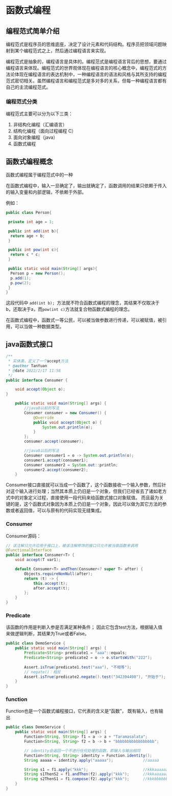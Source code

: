 #  函数式编程

## 编程范式简单介绍

编程范式是程序员的思维底座，决定了设计元素和代码结构。程序员把领域问题映射到某个编程范式之上，然后通过编程语言来实现。

编程范式是抽象的，编程语言是具体的。编程范式是编程语言背后的思想，要通过编程语言来体现。编程范式的世界观体现在编程语言的核心概念中，编程范式的方法论体现在编程语言的表达机制中，一种编程语言的语法和风格与其所支持的编程范式密切相关。虽然编程语言和编程范式是多对多的关系，但每一种编程语言都有自己的主流编程范式。

### 编程范式分类

编程范式主要可以分为以下三类：

1. 非结构化编程（汇编语言）
2. 结构化编程（面向过程编程   C）
3. 面向对象编程（java）
4. 函数式编程

## 函数式编程概念

函数式编程属于编程范式中的一种

在函数式编程中，输入一旦确定了，输出就确定了，函数调用的结果只依赖于传入的输入变量和内部逻辑，不依赖于外部。

例如：

``` java	
public class Person{

 private int age = 1;

 public int add(int b){
  return age + b;
 }

 public int pow(int c){
  return c * c;
 }

 public static void main(String[] args){
  Person p = new Person();
  p.add(1);
  p.pow(2);
 }
}
```

这段代码中 `add(int b); `方法就不符合函数式编程的理念，其结果不仅取决于b，还取决于a，而`pow(int c)`方法就复合物函数式编程的理念。

在函数式编程中，函数式一等公民，可以被当做参数进行传递，可以被赋值，被引用，可以当做一种数据类型。

## java函数式接口

``` java
/**
 * 实体类，定义了一个accept方法
 * @author TanYuan
 * @date 2022/2/17 11:58
 */
public interface Consumer {

    void accept(Object o);
}
```



``` java
    public static void main(String[] args) {
        //java8以前的写法
        Consumer consumer = new Consumer() {
            @Override
            public void accept(Object o) {
                System.out.println(o);
            }
        };
        consumer.accept(consumer);

        //java8以后的写法
        Consumer consumer1 = o -> System.out.println(o);
        consumer1.accept(consumer1);
        Consumer consumer2 = System.out::println;
        consumer2.accept(consumer2);
    }
```

Consumer接口直接就可以当成一个函数了，这个函数接收一个输入参数，然后针对这个输入进行处理；当然其本质上仍旧是一个对象，但我们已经省去了诸如老方式中的对象定义过程，直接使用一段代码来给函数式接口对象赋值。
而且最为关键的是，这个函数式对象因为本质上仍旧是一个对象，因此可以做为其它方法的参数或者返回值，可以与原有的代码实现无缝集成。

### Consumer<T>

Consumer<T>源码：

```java
// 该注解只允许应用于接口上，被该注解修饰的接口只允许被当做函数来调用
@FunctionalInterface
public interface Consumer<T> {
    void accept(T var1);

    default Consumer<T> andThen(Consumer<? super T> after) {
        Objects.requireNonNull(after);
        return (t) -> {
            this.accept(t);
            after.accept(t);
        };
    }
}
```

### Predicate<T>

该函数的作用是判断入参是否满足某种条件； 因此它包含test方法，根据输入值来做逻辑判断，其结果为True或者False。

```java
public class DemoService {
    public static void main(String[] args) {
        Predicate<String> predicate1 = "aaa"::equals;
        Predicate<String> predicate2 = o -> o.startsWith("222");
     
        Assert.isTrue(predicate1.test("aaa"), "不相等");
        // negate()：相反
        Assert.isTrue(predicate2.negate().test("342394498"), "开始于");
    }
}
```

### function<T>

Function<T>也是一个函数式编程接口，它代表的含义是“函数”， 既有输入，也有输出

```java
public class DemoService {
    public static void main(String[] args) {
        Function<String, String> f1 = a -> a + "Taramasalata";
        Function<String, String> f2 = b -> b + "bbbbbbbbbbbbbbbbb";

        // identity会返回一个不进行任何处理的函数，即输入与输出相同
        Function<String, String> identity = Function.identity();
        String aaaaa = identity.apply("aaaaa");             //aaaaa

        String s1 = f1.apply("kkk");                        //kkkaaaaaaaaaaaaaaaaa
        String s1ThenS2 = f1.andThen(f2).apply("kkk");      //kkkaaaaaaaaaaaaaaaaabbbbbbbbbbbbbbbbb
        String s2ThenS1 = f1.compose(f2).apply("kkk");      //kkkbbbbbbbbbbbbbbbbbaaaaaaaaaaaaaaaaa
    }
}
```

